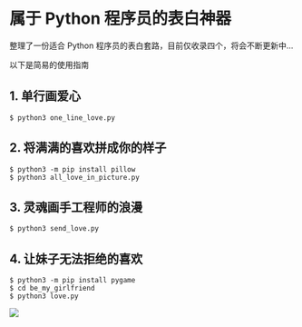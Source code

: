 # 属于 Python 程序员的表白神器

整理了一份适合 Python 程序员的表白套路，目前仅收录四个，将会不断更新中...

以下是简易的使用指南

## 1. 单行画爱心

```shell
$ python3 one_line_love.py
```

## 2. 将满满的喜欢拼成你的样子

```shell
$ python3 -m pip install pillow
$ python3 all_love_in_picture.py
```

## 3. 灵魂画手工程师的浪漫

```shell
$ python3 send_love.py
```

## 4. 让妹子无法拒绝的喜欢

```shell
$ python3 -m pip install pygame
$ cd be_my_girlfriend
$ python3 love.py
```

![](http://image.iswbm.com/20200517234703.png)